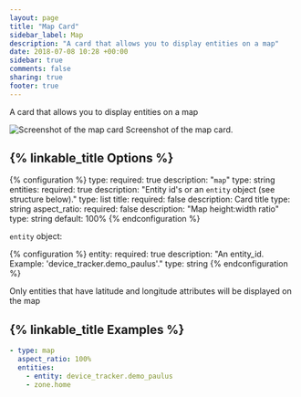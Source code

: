 ```yaml
---
layout: page
title: "Map Card"
sidebar_label: Map
description: "A card that allows you to display entities on a map"
date: 2018-07-08 10:28 +00:00
sidebar: true
comments: false
sharing: true
footer: true
---
```


A card that allows you to display entities on a map

<p class='img'>
<img src='/images/lovelace/lovelace_map_card.png' alt='Screenshot of the map card'>
Screenshot of the map card.
</p>

## {% linkable_title Options %}

{% configuration %}
type:
  required: true
  description: "`map`"
  type: string
entities:
  required: true
  description: "Entity id's or an `entity` object (see structure below)."
  type: list
title:
  required: false
  description: Card title
  type: string
aspect_ratio: 
  required: false
  description: "Map height:width ratio"
  type: string
  default: 100%
{% endconfiguration %}

`entity` object:

{% configuration %}
entity:
  required: true
  description: "An entity_id. Example: 'device_tracker.demo_paulus'."
  type: string
{% endconfiguration %}

<p class='note'>
  Only entities that have latitude and longitude attributes will be displayed on the map
</p>


## {% linkable_title Examples %}

```yaml
- type: map
  aspect_ratio: 100%
  entities:
    - entity: device_tracker.demo_paulus
    - zone.home
```
